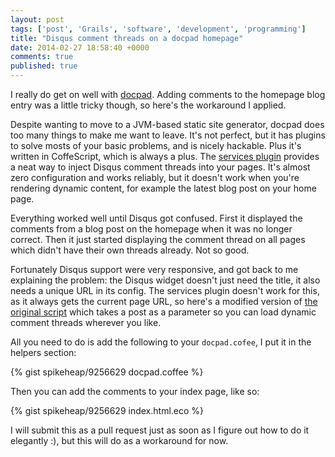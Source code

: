 ```yaml
---
layout: post
tags: ['post', 'Grails', 'software', 'development', 'programming']
title: "Disqus comment threads on a docpad homepage"
date: 2014-02-27 18:58:40 +0000
comments: true
published: true
---
```

I really do get on well with [docpad](http://docpad.org/). Adding comments to the homepage blog entry was a little tricky though, so here's the workaround I applied.

<!-- more -->

Despite wanting to move to a JVM-based static site generator, docpad does too many things to make me want to leave. It's not perfect, but it has plugins to solve mosts of your basic problems, and is nicely hackable. Plus it's written in CoffeScript, which is always a plus.  The [services plugin](https://github.com/docpad/docpad-plugin-services) provides a neat way to inject Disqus comment threads into your pages. It's almost zero configuration and works reliably, but it doesn't work when you're rendering dynamic content, for example the latest blog post on your home page. 

Everything worked well until Disqus got confused. First it displayed the comments from a blog post on the homepage when it was no longer correct. Then it just started displaying the comment thread on all pages which didn't have their own threads already. Not so good. 

Fortunately Disqus support were very responsive, and got back to me explaining the problem: the Disqus widget doesn't just need the title, it also needs a unique URL in its config. The services plugin doesn't work for this, as it always gets the current page URL, so here's a modified version of [the original script](https://github.com/docpad/docpad-plugin-services/blob/master/src/services.plugin.coffee#L356) which takes a post as a parameter so you can load dynamic comment threads wherever you like.

All you need to do is add the following to your `docpad.cofee`, I put it in the helpers section:

{% gist spikeheap/9256629 docpad.coffee %}

Then you can add the comments to your index page, like so:

{% gist spikeheap/9256629 index.html.eco %}

I will submit this as a pull request just as soon as I figure out how to do it elegantly :), but this will do as a workaround for now.